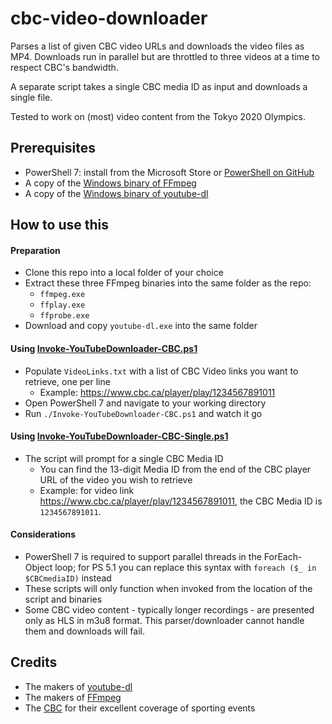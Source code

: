 # cbc-video-downloader
Parses a list of given CBC video URLs and downloads the video files as MP4. Downloads run in parallel but are throttled to three videos at a time to respect CBC's bandwidth.

A separate script takes a single CBC media ID as input and downloads a single file.

Tested to work on (most) video content from the Tokyo 2020 Olympics.

## Prerequisites
* PowerShell 7: install from the Microsoft Store or [PowerShell on GitHub](https://github.com/PowerShell/PowerShell)
* A copy of the [Windows binary of FFmpeg](https://ffmpeg.org/download.html#build-windows)
* A copy of the [Windows binary of youtube-dl](https://yt-dl.org/latest/youtube-dl.exe) 

## How to use this
#### Preparation
* Clone this repo into a local folder of your choice
* Extract these three FFmpeg binaries into the same folder as the repo:
  * ```ffmpeg.exe```
  * ```ffplay.exe```
  * ```ffprobe.exe```
* Download and copy ```youtube-dl.exe``` into the same folder

#### Using [Invoke-YouTubeDownloader-CBC.ps1](https://github.com/dbensmith/cbc-video-downloader/blob/4421de21b3c6629241dd36281cd345ecb219b7b3/Invoke-YouTubeDownloader-CBC.ps1)
* Populate ```VideoLinks.txt``` with a list of CBC Video links you want to retrieve, one per line
  * Example: https://www.cbc.ca/player/play/1234567891011
* Open PowerShell 7 and navigate to your working directory
* Run ```./Invoke-YouTubeDownloader-CBC.ps1``` and watch it go

#### Using [Invoke-YouTubeDownloader-CBC-Single.ps1](https://github.com/dbensmith/cbc-video-downloader/blob/4421de21b3c6629241dd36281cd345ecb219b7b3/Invoke-YouTubeDownloader-CBC-Single.ps1)
* The script will prompt for a single CBC Media ID
  * You can find the 13-digit Media ID from the end of the CBC player URL of the video you wish to retrieve
  * Example: for video link https://www.cbc.ca/player/play/1234567891011, the CBC Media ID is ```1234567891011```.

#### Considerations
* PowerShell 7 is required to support parallel threads in the ForEach-Object loop; for PS 5.1 you can replace this syntax with ```foreach ($_ in $CBCmediaID)``` instead
* These scripts will only function when invoked from the location of the script and binaries
* Some CBC video content - typically longer recordings - are presented only as HLS in m3u8 format. This parser/downloader cannot handle them and downloads will fail.

## Credits
* The makers of [youtube-dl](https://github.com/ytdl-org/youtube-dl)
* The makers of [FFmpeg](https://www.ffmpeg.org/)
* The [CBC](https://www.cbc.ca/) for their excellent coverage of sporting events
